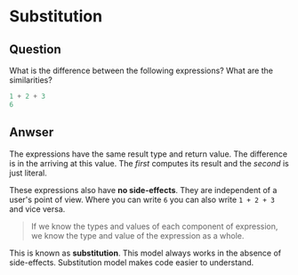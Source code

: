 # Substitution

## Question

What is the difference between the following expressions? What are the similarities?

```scala
1 + 2 + 3
6
```

## Anwser

The expressions have the same result type and return value.
The difference is in the arriving at this value. The *first* computes
its result and the *second* is just literal.

These expressions also have **no side-effects**. They are
independent of a user's point of view. Where you can write `6`
you can also write `1 + 2 + 3` and vice versa.

> If we know the types and values of each component of expression,
> we know the type and value of the expression as a whole.

This is known as **substitution**. This model always works in the
absence of side-effects. Substitution model makes code easier to
understand.
